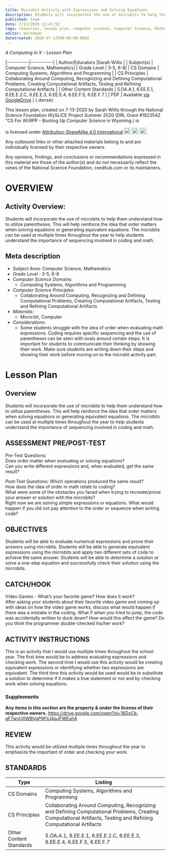 ```yaml
---
title: Microbit Activity with Expressions and Solving Equations
description: Students will incorporate the use of microbits to help them understand how to utilize parentheses. This will help reinforce the idea that order matters when solving equations or generating equivalent equations. The microbits can be used at multiple times throughout the year to help students understand the importance of sequencing involved in coding and math.
published: true
date: 7/13/2020 13:41:52
tags: resources, lesson plan, computer science, Computer Science, Mathematics 
editor: markdown
dateCreated: 2020-07-13T00:00:00.000Z
---
```

*A Computing in X - Lesson Plan*

|-----------|-----------|
| Author/Educators |Sarah Willis |
| Subject(s) | Computer Science, Mathematics|
| Grade Level | 3-5, 6-8|
| CS Domains | Computing Systems, Algorithms and Programming |
| CS Principles | Collaborating Around Computing, Recognizing and Defining Computational Problems, Creating Computational Artifacts, Testing and Refining Computational Artifacts |
| Other Content Standards | 5.OA.A.1, 6.EE.E.1, 6.EE.E.2.C, 6.EE.E.3, 6.EE.E.4, 6.EE.F.5, 6.EE.F.7 | 
| PDF | Available [via GoogleDrive]() |
{.dense}






This lesson plan, created on 7-13-2020 by Sarah Willis through the National Science Foundation WySLICE Project Summer 2020 (DRL Grant #1923542 "CS For All:RPP - Booting Up Computer Science in Wyoming.) is  <p xmlns:cc="http://creativecommons.org/ns#" >  is licensed under <a href="http://creativecommons.org/licenses/by-sa/4.0/?ref=chooser-v1" target="_blank" rel="license noopener noreferrer" style="display:inline-block;">Attribution-ShareAlike 4.0 International<img style="height:22px!important;margin-left:3px;vertical-align:text-bottom;" src="https://mirrors.creativecommons.org/presskit/icons/cc.svg?ref=chooser-v1"><img style="height:22px!important;margin-left:3px;vertical-align:text-bottom;" src="https://mirrors.creativecommons.org/presskit/icons/by.svg?ref=chooser-v1"><img style="height:22px!important;margin-left:3px;vertical-align:text-bottom;" src="https://mirrors.creativecommons.org/presskit/icons/sa.svg?ref=chooser-v1"></a></p>


Any outbound links or other attached materials belong to and are individually licensed by their respective owners. 


Any opinions, findings, and conclusions or recommendations expressed in this material are those of the author(s) and do not necessarily reflect the views of the National Science Foundation, cxedhub.com or its maintainers.


# OVERVIEW
## Activity Overview:  
Students will incorporate the use of microbits to help them understand how to utilize parentheses. This will help reinforce the idea that order matters when solving equations or generating equivalent equations. The microbits can be used at multiple times throughout the year to help students understand the importance of sequencing involved in coding and math.
## Meta description
+ *Subject Area:* Computer Science, Mathematics 
+ *Grade Level :* 3-5, 6-8 
+ *Computer Science Domains:*
   + Computing Systems, Algorithms and Programming
+ *Computer Science Principles:*
   + Collaborating Around Computing, Recognizing and Defining Computational Problems, Creating Computational Artifacts, Testing and Refining Computational Artifacts
+ *Materials:* 
   + Micro:bit, Computer
+ *Considerations:*
   + Some students struggle with the idea of order when evaluating math expressions.  Coding requires specific sequencing and the use of parentheses can be seen with ovals around certain steps.  It is important for students to communicate their thinking by showing their work.  Make sure students are writing down their steps and showing their work before moving on to the microbit activity part.


# Lesson Plan
## Overview
Students will incorporate the use of microbits to help them understand how to utilize parentheses. This will help reinforce the idea that order matters when solving equations or generating equivalent equations. The microbits can be used at multiple times throughout the year to help students understand the importance of sequencing involved in coding and math.
## ASSESSMENT PRE/POST-TEST
Pre-Test Questions:  
Does order matter when evaluating or solving equations?  
Can you write different expressions and, when evaluated, get the same result?  


Post-Test Questions:
Which operations produced the same result?  
How does the idea of order in math relate to coding?  
What were some of the obstacles you faced when trying to recreate/prove your answer or solution with the microbits?  
Right now we are solving simple expressions or equations.  What would happen if you did not pay attention to the order or sequence when writing code?
## OBJECTIVES
Students will be able to evaluate numerical expressions and prove their answers using microbits. 
Students will be able to generate equivalent expressions using the microbits and apply two different sets of code to achieve the same answer. 
Students will be able to determine a solution or solve a one-step equation and successfully check their solution using the microbits.


## CATCH/HOOK
Video Games - What’s  your favorite game?  How does it work?  
After asking your students about their favorite video game and coming up with ideas on how the video game works, discuss what would happen if there was a mistake in the coding.  What if when you tried to jump, the code was accidentally written to duck down?  How would this affect the game?  Do you think the programmer double-checked his/her work?


## ACTIVITY INSTRUCTIONS
This is an activity that I would use multiple times throughout the school year.  The first time would be to address evaluating expressions and checking work.  The second time I would use this activity would be creating equivalent expressions or identifying whether two expressions are equivalent.  The third time this activity would be used would be to substitute a solution to determine if it makes a  true statement or not and by checking work when solving equations.


### Supplements
**Any items in this section are the property & under the license of their respective owners.**
https://drive.google.com/open?id=16DxCk-gF7wyU0WBVgP9FiIJ4qJFWEuhA




## REVIEW
This activity would be utilized multiple times throughout the year to emphasize the important of order and checking your work.
## STANDARDS        
| Type | Listing | 
|-----------|-----------|
| CS Domains  | Computing Systems, Algorithms and Programming|
| CS Principles   | Collaborating Around Computing, Recognizing and Defining Computational Problems, Creating Computational Artifacts, Testing and Refining Computational Artifacts|
| Other Content Standards | 5.OA.A.1, 6.EE.E.1, 6.EE.E.2.C, 6.EE.E.3, 6.EE.E.4, 6.EE.F.5, 6.EE.F.7  |